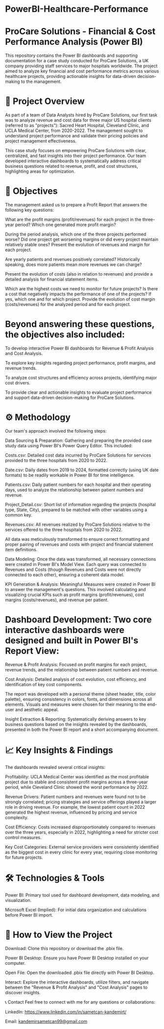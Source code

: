 # PowerBI-Healthcare-Performance

# ProCare Solutions - Financial & Cost Performance Analysis (Power BI)
This repository contains the Power BI dashboards and supporting documentation for a case study conducted for ProCare Solutions, a UK company providing staff services to major hospitals worldwide. The project aimed to analyze key financial and cost performance metrics across various healthcare projects, providing actionable insights for data-driven decision-making to the management.

# 📝 Project Overview
As part of a team of Data Analysts hired by ProCare Solutions, our first task was to analyze revenue and cost data for three major US hospital clients (referred to as "projects"): Sacred Heart Hospital, Cleveland Clinic, and UCLA Medical Center, from 2020-2022. The management sought to understand project performance and validate their pricing policies and project management effectiveness.

This case study focuses on empowering ProCare Solutions with clear, centralized, and fast insights into their project performance. Our team developed interactive dashboards to systematically address critical business questions related to revenue, profit, and cost structures, highlighting areas for optimization.

# 🎯 Objectives
The management asked us to prepare a Profit Report that answers the following key questions:

What are the profit margins (profit/revenues) for each project in the three-year period? Which one generated more profit margin?

During the period analysis, which one of the three projects performed worse? Did one project get worsening margins or did every project maintain relatively stable ones? Present the evolution of revenues and margin for each project.

Are yearly patients and revenues positively correlated? Historically speaking, does more patients mean more revenues we can charge?

Present the evolution of costs (also in relation to revenues) and provide a detailed analysis for financial statement items.

Which are the highest costs we need to monitor for future projects? Is there a cost that negatively impacts the performance of one of the projects? If yes, which one and for which project. Provide the evolution of cost margin (costs/revenues) for the analyzed period and for each project.

# Beyond answering these questions, the objectives also included:

To develop interactive Power BI dashboards for Revenue & Profit Analysis and Cost Analysis.

To explore key insights regarding project performance, profit margins, and revenue trends.

To analyze cost structures and efficiency across projects, identifying major cost drivers.

To provide clear and actionable insights to evaluate project performance and support data-driven decision-making for ProCare Solutions.

# ⚙️ Methodology
Our team's approach involved the following steps:

Data Sourcing & Preparation: Gathering and preparing the provided case study data using Power BI's Power Query Editor. This included:

Costs.csv: Detailed cost data incurred by ProCare Solutions for services provided to the three hospitals from 2020 to 2022.

Date.csv: Daily dates from 2019 to 2024, formatted correctly (using UK date formats) to be readily workable in Power BI for time intelligence.

Patients.csv: Daily patient numbers for each hospital and their operating days, used to analyze the relationship between patient numbers and revenue.

Project_Detail.csv: Short list of information regarding the projects (hospital type, State, City), prepared to be matched with other variables using a common key.

Revenues.csv: All revenues realized by ProCare Solutions relative to the services offered to the three hospitals from 2020 to 2022.

All data was meticulously transformed to ensure correct formatting and proper pairing of revenues and costs with project and financial statement item definitions.

Data Modeling: Once the data was transformed, all necessary connections were created in Power BI's Model View. Each query was connected to Revenues and Costs (though Revenues and Costs were not directly connected to each other), ensuring a coherent data model.

KPI Generation & Analysis: Meaningful Measures were created in Power BI to answer the management's questions. This involved calculating and visualizing crucial KPIs such as profit margins (profit/revenues), cost margins (costs/revenues), and revenue per patient.

# Dashboard Development: Two core interactive dashboards were designed and built in Power BI's Report View:

Revenue & Profit Analysis: Focused on profit margins for each project, revenue trends, and the relationship between patient numbers and revenue.

Cost Analysis: Detailed analysis of cost evolution, cost efficiency, and identification of key cost components.

The report was developed with a personal theme (sheet header, title, color palette), ensuring consistency in colors, fonts, and dimensions across all elements. Visuals and measures were chosen for their meaning to the end-user and aesthetic appeal.

Insight Extraction & Reporting: Systematically deriving answers to key business questions based on the insights revealed by the dashboards, presented in both the Power BI report and a short accompanying document.

# 📈 Key Insights & Findings
The dashboards revealed several critical insights:

Profitability: UCLA Medical Center was identified as the most profitable project due to stable and consistent profit margins across a three-year period, while Cleveland Clinic showed the worst performance by 2022.

Revenue Drivers: Patient numbers and revenues were found not to be strongly correlated; pricing strategies and service offerings played a larger role in driving revenue. For example, the lowest patient count in 2022 generated the highest revenue, influenced by pricing and service complexity.

Cost Efficiency: Costs increased disproportionately compared to revenues over the three years, especially in 2022, highlighting a need for stricter cost control measures.

Key Cost Categories: External service providers were consistently identified as the biggest cost in every clinic for every year, requiring close monitoring for future projects.

# 🛠️ Technologies & Tools
Power BI: Primary tool used for dashboard development, data modeling, and visualization.

Microsoft Excel (Implied): For initial data organization and calculations before Power BI import.

# 🏃 How to View the Project
Download: Clone this repository or download the .pbix file.

Power BI Desktop: Ensure you have Power BI Desktop installed on your computer.

Open File: Open the downloaded .pbix file directly with Power BI Desktop.

Interact: Explore the interactive dashboards, utilize filters, and navigate between the "Revenue & Profit Analysis" and "Cost Analysis" pages to discover insights.

📞 Contact
Feel free to connect with me for any questions or collaborations:

LinkedIn: https://www.linkedin.com/in/sametcan-kandemirt/

Email: kandemirsametcan99@gmail.com
